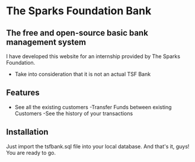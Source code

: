 # The Sparks Foundation Bank
## The free and open-source basic bank management system

I have developed this website for an internship provided by The Sparks Foundation.
- Take into consideration that it is not an actual TSF Bank

## Features

- See all the existing customers
-Transfer Funds between existing Customers
-See the history of your transactions


## Installation

Just import the tsfbank.sql file into your local database.
And that's it, guys!
You are ready to go.
